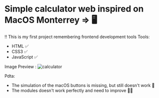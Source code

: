# Simple calculator web inspired on MacOS Monterrey => 🖥
‼️ This is my first project remembering frontend development tools 
Tools: 
- HTML ✅
- CSS3 ✅
- JavaScript ✅

Image Preview :
![calculator](https://user-images.githubusercontent.com/74104584/177246095-6f8ced04-4060-4821-b2b8-b7f888884e32.png)

Pdta: 
- The simulation of the macOS buttons is missing, but still doesn't work 🤡
- The modules doesn't work perfectly and need to improve 🤞🏼
